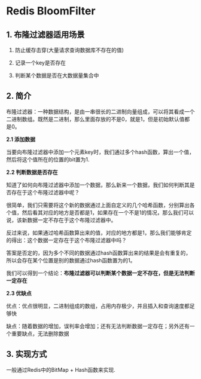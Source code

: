 # Redis BloomFilter

## 1. 布隆过滤器适用场景

1. 防止缓存击穿(大量请求查询数据库不存在的值)

2. 记录一个key是否存在

3. 判断某个数据是否在大数据量集合中

## 2. 简介

布隆过滤器：一种数据结构，是由一串很长的二进制向量组成，可以将其看成一个二进制数组。既然是二进制，那么里面存放的不是0，就是1，但是初始默认值都是0。

**2.1 添加数据**

当要向布隆过滤器中添加一个元素key时，我们通过多个hash函数，算出一个值，然后将这个值所在的位置的bit置为1. 

**2.2 判断数据是否存在**

知道了如何向布隆过滤器中添加一个数据，那么新来一个数据，我们如何判断其是否存在于这个布隆过滤器中呢？

很简单，我们只需要将这个新的数据通过上面自定义的几个哈希函数，分别算出各个值，然后看其对应的地方是否都是1，如果存在一个不是1的情况，那么我们可以说，该新数据一定不存在于这个布隆过滤器中。

反过来说，如果通过哈希函数算出来的值，对应的地方都是1，那么我们能够肯定的得出：这个数据一定存在于这个布隆过滤器中吗？

答案是否定的，因为多个不同的数据通过hash函数算出来的结果是会有重复的，所以会存在某个位置是别的数据通过hash函数置为的1。

我们可以得到一个结论：**布隆过滤器可以判断某个数据一定不存在，但是无法判断一定存在**

**2.3 优缺点**

优点：优点很明显，二进制组成的数组，占用内存极少，并且插入和查询速度都足够快

缺点：随着数据的增加，误判率会增加；还有无法判断数据一定存在；另外还有一个重要缺点，无法删除数据

## 3. 实现方式

一般通过Redis中的BitMap + Hash函数来实现.
